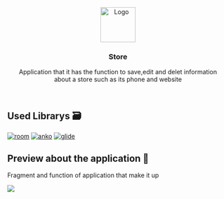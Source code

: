 <div align="center">
  <img src="https://cdn-icons-png.flaticon.com/512/1356/1356559.png" alt="Logo" width="80" height="80">
<h3 align="center">Store</h3>

<p align="center">
 Application that it has the function to save,edit and delet  information <br> about a store  such as its phone and website 
    <br />
 
  </p>
</div>

<br>

## Used Librarys :card_file_box:

[![room](https://img.shields.io/badge/room-2.4.2-brightgreen)](https://developer.android.com/training/data-storage/room?hl=es-419)
[![anko](https://img.shields.io/badge/anko--commons-0.10.8-blue)](https://github.com/Kotlin/anko)
[![glide](https://img.shields.io/badge/glide-4.13.2-orange)](https://github.com/bumptech/glide)



## Preview about the application :iphone:

 Fragment and function of application that make it up

![](https://i.postimg.cc/cH6K2Nwj/store-device-preview.png)

